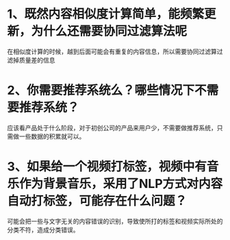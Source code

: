 # 1、既然内容相似度计算简单，能频繁更新，为什么还需要协同过滤算法呢
在相似度计算的时候，越到后面可能会有重复的内容信息，所以需要协同过滤算过滤掉质量差的信息

# 2、你需要推荐系统么？哪些情况下不需要推荐系统？

应该看产品处于什么阶段，对于初创公司的产品来用户少，不需要做推荐系统，只需做一些数据的积累就可以。

# 3、如果给一个视频打标签，视频中有音乐作为背景音乐，采用了NLP方式对内容自动打标签，可能存在什么问题？
可能会把一些与文字无关的内容错误的识别，导致使所打的标签和视频实际所处的分类不符，造成分类错误。
